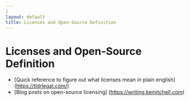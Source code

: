 ```yaml
---
i
layout: default
title: Licenses and Open-Source Definition
---
```


# Licenses and Open-Source Definition

* [Quick reference to figure out what licenses mean in plain english] (https://tldrlegal.com/)
* [Blog posts on open-source licensing] (https://writing.kemitchell.com)

